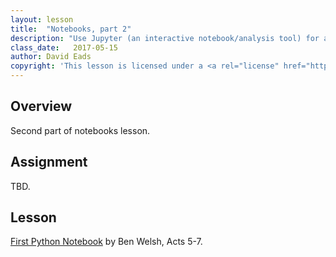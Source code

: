 ```yaml
---
layout: lesson
title:  "Notebooks, part 2"
description: "Use Jupyter (an interactive notebook/analysis tool) for advanced visualization and analysis."
class_date:   2017-05-15
author: David Eads
copyright: 'This lesson is licensed under a <a rel="license" href="http://creativecommons.org/licenses/by-sa/4.0/">Creative Commons Attribution-ShareAlike 4.0 International License</a>.'
---
```


## Overview

Second part of notebooks lesson.

## Assignment

TBD.

## Lesson

[First Python Notebook](http://first-python-notebook.readthedocs.io/en/latest/) by Ben Welsh, Acts 5-7.

